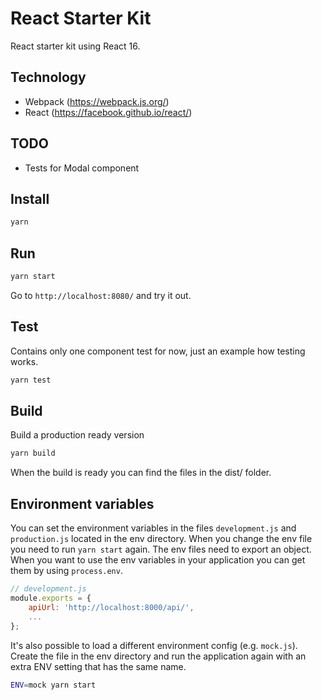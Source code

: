 # React Starter Kit
React starter kit using React 16.

## Technology
- Webpack (https://webpack.js.org/)
- React (https://facebook.github.io/react/)

## TODO
- Tests for Modal component

## Install

```bash
yarn
```

## Run
```bash
yarn start
```

Go to `http://localhost:8080/` and try it out.

## Test
Contains only one component test for now, just an example how testing works.

```bash
yarn test
```

## Build
Build a production ready version

```bash
yarn build
```

When the build is ready you can find the files in the dist/ folder.

## Environment variables
You can set the environment variables in the files `development.js` and `production.js` located in the env directory. When you change the env file you need to run `yarn start` again. The env files need to export an object. When you want to use the env variables in your application you can get them by using `process.env`.

```js
// development.js
module.exports = {
    apiUrl: 'http://localhost:8000/api/',
    ...
};
```

It's also possible to load a different environment config (e.g. `mock.js`). Create the file in the env directory and run the application again with an extra ENV setting that has the same name.

```bash
ENV=mock yarn start
```
